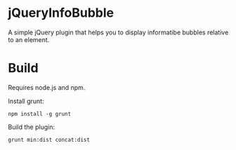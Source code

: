 jQueryInfoBubble
================

A simple jQuery plugin that helps you to display informatibe bubbles relative to an element.

# Build #

Requires node.js and npm.

Install grunt:

	npm install -g grunt

Build the plugin:

	grunt min:dist concat:dist



